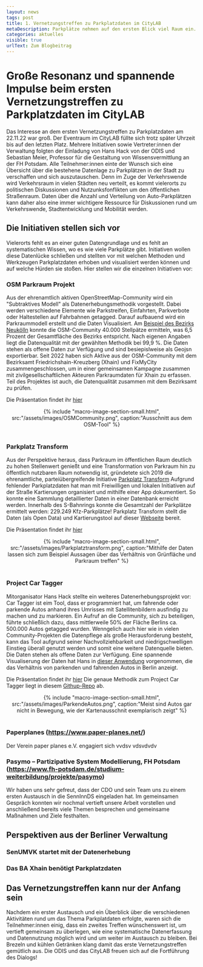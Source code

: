 ```yaml
---
layout: news
tags: post
title: 1. Vernetzungstreffen zu Parkplatzdaten im CityLAB
metaDescription: Parkplätze nehmen auf den ersten Blick viel Raum ein. Doch wie können Parkplatzdaten erfasst und genutzt werden? Um sich diesen Fragestellungen zu nähern fand ein erstes Vernetzungstreffen zwischen verschiedenen Initiativen und Vertreter:innen der Berliner Verwaltung statt.
categories: aktuelles
visible: true
urlText: Zum Blogbeitrag
---
```

# Große Resonanz und spannende Impulse beim ersten Vernetzungstreffen zu Parkplatzdaten im CityLAB

Das Interesse an dem ersten Vernetzungstreffen zu Parkplatzdaten am 22.11.22 war groß. Der Eventraum im CityLAB füllte sich trotz später Uhrzeit bis auf den letzten Platz. Mehrere Initiativen sowie Vertreter:innen der Verwaltung folgten der Einladung von Hans Hack von der ODIS und Sebastian Meier, Professor für die Gestaltung von Wissensvermittlung an der FH Potsdam. Alle Teilnehmer:innen einte der Wunsch sich eine Übersicht über die bestehene Datenlage zu Parkplätzen in der Stadt zu verschaffen und sich auszutauschen. Denn im Zuge der Verkehrswende wird Verkehrsraum in vielen Städten neu verteilt, es kommt vielerorts zu politischen Diskussionen und Nutzunksfonflikten um den öffentlichen Straßenraum. Daten über die Anzahl und Verteilung von Auto-Parkplätzen kann daher also eine immer wichtigere Ressource für Diskussionen rund um Verkehrswende, Stadtentwicklung und Mobilität werden. 

## Die Initiativen stellen sich vor

Vielerorts fehlt es an einer guten Datengrundlage und es fehlt an systematischen Wissen, wo es wie viele Parkplätze gibt. Initiativen wollen diese Datenlücke schließen und stellten vor mit welchen Methoden und Werkzeugen Parkplatzdaten erhoben und visualisiert werden können und auf welche Hürden sie stoßen. Hier stellen wir die einzelnen Initiativen vor:

### OSM Parkraum Projekt
Aus der ehrenamtlich aktiven OpenStreetMap-Community wird ein "Subtraktives Modell" als Datenerhebungsmethodik vorgestellt. Dabei werden verschiedene Elemente wie Parkstreifen, Einfahrten, Parkverbote oder Haltestellen auf Fahrbahnen getagged. Darauf aufbauend wird ein Parkraummodell erstellt und die Daten Visualisiert. Am  [Beispiel des Bezirks Neukölln](https://strassenraumkarte.osm-berlin.org/about) konnte die OSM-Community 40.000 Stellpätze ermitteln, was 6,5 Prozent der Gesamtfläche des Bezirks entspricht. Nach eigenen Angaben liegt die Datenqualität mit der gewählten Methodik bei 99,9 %. Die Daten stehen als offene Daten zur Verfügung und sind besiepislweise als Geojsn exportierbar. Seit 2022 haben sich Aktive aus der OSM-Community mit dem Bezirksamt Friedrichshain-Kreuzberg (Xhain) und FixMyCity zusammengeschlossen, um in einer gemeinsamen Kampagne zusammen mit zivilgesellschaftlichen Akteuren Parkraumdaten für Xhain zu erfassen. Teil des Projektes ist auch, die Datenqualität zusammen mit dem Bezirksamt zu prüfen.

Die Präsentation findet ihr [hier](https://parkraum.osm-verkehrswende.org/)

<center>
{% include "macro-image-section-small.html", src:"/assets/images/OSMCommunity.png",  caption:"Ausschnitt aus dem OSM-Tool" %}
</center>
<br>

### Parkplatz Transform 
Aus der Perspektive heraus, dass Parkraum im öffentlichen Raum deutlich zu hohen Stellenwert genießt und eine Transformation von Parkraum hin zu öffentlich nutzbaren Raum notwendig ist, gründetete sich 2019 die ehrenamtliche, parteiübergreifende Initiative [Parkplatz Transform](https://www.xtransform.org/) Aufgrund fehlender Parkplatzdaten hat man mit Freiwilligen und lokalen Initiativen auf der Straße Kartierungen organisiert und mithilfe einer App dokumentiert. So konnte eine Sammlung detaillierter Daten in einer Datenbank erreicht werden. Innerhalb des S-Bahnrings konnte die Gesamtzahl der Parkplätze ermittelt werden: 229.249 Kfz-Parkplätze! Parkplatz Transform stellt die Daten (als Open Data) und Kartierungstool auf dieser [Webseite](app.xtransform.org/) bereit.
  
Die Präsentation findet ihr [hier](https://docs.google.com/presentation/d/1fB2jyy-_FIl_ueetVBwP6WTOk46wKjc6EEnMorLRR98/edit#slide=id.g16ec39b1b53_0_0/)

<center>
{% include "macro-image-section-small.html", src:"/assets/images/Parkplatztransform.png",  caption:"Mithilfe der Daten lassen sich zum Beispiel Aussagen über das Verhältnis von Grünfläche und Parkraum treffen" %}
</center>
<br>


### Project Car Tagger
Mitorganisator Hans Hack stellte ein weiteres Datenerhebungsprojekt vor: Car Tagger ist eim Tool, dass er programmiert hat, um fahrende oder parkende Autos anhand ihres Umrisses mit Satellitenbildern ausfindig zu machen und zu markieren. Ein Aufruf an die Community, sich zu beteiligen, führte schließlich dazu, dass mittlerweile 50% der Fläche Berlins ca. 500.000 Autos getagged wurden. Wenngelich auch hier wie in vielen Community-Projekten die Datenpflege als große Herausforderung besteht, kann das Tool aufgrund seiner Nachvollziehbarkeit und niedrigschwelligen Einstieg überall genutzt werden und somit eine weitere Datenquelle bieten. Die Daten stehen als offene Daten zur Verfügung. Eine spannende Visualiserung der Daten hat Hans in [dieser Anwendung](hhttps://hanshack.com/howmanycars/?viewRatio=false&zoom=13.084933259369187&lng=13.443490099742121&lat=52.47016553456325) vorgenommen, die das Verhältnis von parkenden und fahrenden Autos in Berlin anzeigt.

Die Präsentation findet ihr [hier](https://docs.google.com/presentation/d/1Fl1ojF1nl01fnM8WdUI4JA4WP-k0fnCN-4FK7kwbLOY/edit#slide=id.g194b3b5c622_0_11/)
Die genaue Methodik zum Project Car Tagger liegt in diesem [Githup-Repo](github.com/hanshack/car-tagging-data-berlin/) ab.

<center>
{% include "macro-image-section-small.html", src:"/assets/images/ParkendeAutos.png",  caption:"Meist sind Autos gar nicht in Bewegung, wie der Kartenausschnit exemplarisch zeigt" %}
</center>
<br>

### Paperplanes (https://www.paper-planes.net/)
Der Verein paper planes e.V. engagiert sich 
vvdsv
vdsvdvdv



### Pasymo – Partizipative System Modellierung, FH Potsdam (https://www.fh-potsdam.de/studium-weiterbildung/projekte/pasymo)

Wir haben uns sehr gefreut, dass der CDO und sein Team uns zu einem ersten Austausch in die SennInnDS eingeladen hat. Im gemeinsamen Gespräch konnten wir nochmal vertieft unsere Arbeit vorstellen und anschließend bereits viele Themen besprechen und gemeinsame Maßnahmen und Ziele festhalten. 

## Perspektiven aus der Berliner Verwaltung



### SenUMVK startet mit der Datenerhebung




### Das BA Xhain benötigt Parkplatzdaten




## Das Vernetzungstreffen kann nur der Anfang sein

 Nachdem ein erster Austausch und ein Überblick über die verschiedenen Aktivitäten rund um das Thema Parkplatdaten erfolgte, waren sich die Teilnehmer:innen einig, dass ein zweites Treffen wünschenswert ist, um vertieft gemeinsam zu überlegen, wie eine systematische Datenerfassung und Datennutzung möglich wird und um weiter im Austausch zu bleiben. Bei Brezeln und kühlen Getränken klang damit das erste Vernetzungstreffen gemütlich aus. Die ODIS und das CityLAB freuen sich auf die Fortführung des Dialogs!
